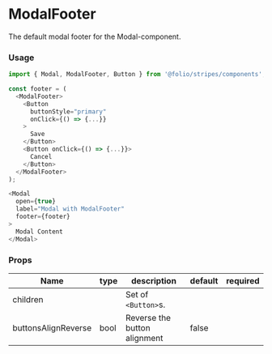 # ModalFooter
The default modal footer for the Modal-component.

### Usage
```js
import { Modal, ModalFooter, Button } from '@folio/stripes/components';

const footer = (
  <ModalFooter>
    <Button
      buttonStyle="primary"
      onClick={() => {...}}
    >
      Save
    </Button>
    <Button onClick={() => {...}}>
      Cancel
    </Button>
  </ModalFooter>
);

<Modal
  open={true}
  label="Modal with ModalFooter"
  footer={footer}
>
  Modal Content
</Modal>
```

### Props
Name | type | description | default | required
--- | --- | --- | --- | ---
children | | Set of `<Button>`s. |  |
buttonsAlignReverse | bool | Reverse the button alignment | false |